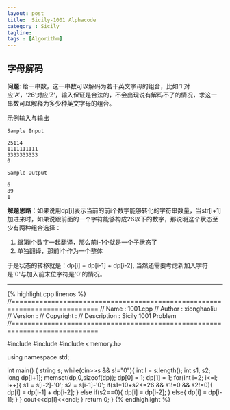 ```yaml
---
layout: post
title:  Sicily-1001 Alphacode
category : Sicily
tagline: 
tags : [Algorithm]
---
```

    
字母解码
-------------

**问题**: 给一串数，这一串数可以解码为若干英文字母的组合，比如‘1’对应‘A’，‘26’对应‘Z’，输入保证是合法的，不会出现说有解码不了的情况，求这一串数可以解释为多少种英文字母的组合。

示例输入与输出

    Sample Input

    25114
    1111111111
    3333333333
    0

    Sample Output

    6
    89
    1

**解题思路**：如果说用dp[i]表示当前的前i个数字能够转化的字符串数量，当str[i+1]加进来时，如果说跟前面的一个字符能够构成26以下的数字，那说明这个状态至少有两种组合选择：

1. 跟第i个数字一起翻译，那么前i-1个就是一个子状态了
2. 单独翻译，那前i个作为一个整体

于是状态的转移就是：dp[i] = dp[i-1] + dp[i-2], 当然还需要考虑新加入字符是'0'与加入前末位字符是'0'的情况。

------

{% highlight cpp linenos %}
//============================================================================
// Name        : 1001.cpp
// Author      : xionghaoliu
// Version     :
// Copyright   :
// Description : Sicily 1001 Problem
//============================================================================

#include <iostream>
#include <cstring>
#include <memory.h>

using namespace std;

int main() {
	string s;
	while(cin>>s && s!="0"){
		int l = s.length();
		int s1, s2;
		long dp[l+1];
		memset(dp,0,sizeof(dp));
		dp[0] = 1;
		dp[1] = 1;
		for(int i=2; i<=l; i++){
			s1 = s[i-2]-'0';
			s2 = s[i-1]-'0';
			if(s1*10+s2<=26 && s1!=0 && s2!=0){
				dp[i] = dp[i-1] + dp[i-2];
			}
			else if(s2==0){
				dp[i] = dp[i-2];
			}
			else{
				dp[i] = dp[i-1];
			}
		}
		cout<<dp[l]<<endl;
	}
	return 0;
}
{% endhighlight %}
